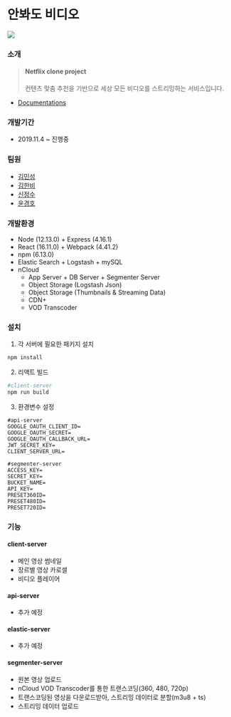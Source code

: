 # 안봐도 비디오

<img src="https://i.imgur.com/Zogwm5Y.png">

### 소개
> #### Netflix clone project
> 컨텐츠 맞춤 추천을 기반으로 세상 모든 비디오를 스트리밍하는 서비스입니다.
- [Documentations](https://github.com/connect-foundation/2019-19/wiki)

### 개발기간
- 2019.11.4 ~ 진행중

### 팀원
- [김민성](https://github.com/minsung1129)
- [김한비](https://github.com/KKambi)
- [신정수](https://github.com/jngsoo)
- [윤경호](https://github.com/zoomspeed)

### 개발환경
- Node (12.13.0) + Express (4.16.1)
- React (16.11.0) + Webpack (4.41.2)
- npm (6.13.0)
- Elastic Search + Logstash + mySQL
- nCloud
    - App Server + DB Server + Segmenter Server
    - Object Storage (Logstash Json)
    - Object Storage (Thumbnails & Streaming Data)
    - CDN+
    - VOD Transcoder

### 설치
1. 각 서버에 필요한 패키지 설치
```bash
npm install
```

2. 리액트 빌드
```bash
#client-server
npm run build
```

3. 환경변수 설정
```
#api-server
GOOGLE_OAUTH_CLIENT_ID=
GOOGLE_OAUTH_SECRET=
GOOGLE_OAUTH_CALLBACK_URL=
JWT_SECRET_KEY=
CLIENT_SERVER_URL=

#segmenter-server
ACCESS_KEY=
SECRET_KEY=
BUCKET_NAME=
API_KEY=
PRESET360ID=
PRESET480ID=
PRESET720ID=
```

### 기능
#### client-server
- 메인 영상 썸네일
- 장르별 영상 카로셀
- 비디오 플레이어

#### api-server
- 추가 예정

#### elastic-server
- 추가 예정

#### segmenter-server
- 원본 영상 업로드
- nCloud VOD Transcoder를 통한 트랜스코딩(360, 480, 720p)
- 트랜스코딩된 영상을 다운로드받아, 스트리밍 데이터로 분할(m3u8 + ts)
- 스트리밍 데이터 업로드
